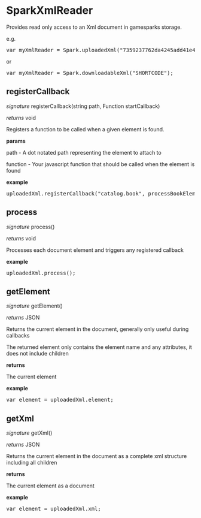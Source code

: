 # SparkXmlReader

Provides read only access to an Xml document in gamesparks storage.

e.g.

<pre rel="highlighter" code-brush="js" contenteditable="false">var myXmlReader = Spark.uploadedXml("7359237762da4245add41e44bc994cdd");</pre>

or

<pre rel="highlighter" code-brush="js" contenteditable="false">var myXmlReader = Spark.downloadableXml("SHORTCODE");</pre>


## registerCallback
_signature_ registerCallback(string path, Function startCallback)</p>
_returns_ void</p>

Registers a function to be called when a given element is found.

<b>params</b>

path - A dot notated path representing the element to attach to

function - Your javascript function that should be called when the element is found

<b>example</b>

<pre rel="highlighter" code-brush="js" contenteditable="false">uploadedXml.registerCallback("catalog.book", processBookElement);</pre>

## process
_signature_ process()</p>
_returns_ void</p>

Processes each document element and triggers any registered callback

<b>example</b>

<pre rel="highlighter" code-brush="js" contenteditable="false">uploadedXml.process();</pre>

## getElement
_signature_ getElement()</p>
_returns_ JSON</p>

Returns the current element in the document, generally only useful during callbacks

The returned element only contains the element name and any attributes, it does not include children

<b>returns</b>

The current element

<b>example</b>

<pre rel="highlighter" code-brush="js" contenteditable="false">var element = uploadedXml.element;</pre>

## getXml
_signature_ getXml()</p>
_returns_ JSON</p>

Returns the current element in the document as a complete xml structure including all children

<b>returns</b>

The current element as a document

<b>example</b>

<pre rel="highlighter" code-brush="js" contenteditable="false">var element = uploadedXml.xml;</pre>

